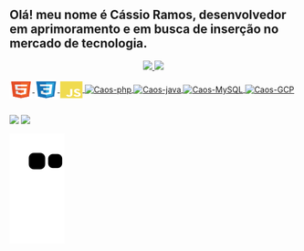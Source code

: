  ## Olá! meu nome é Cássio Ramos, desenvolvedor em aprimoramento e em busca de inserção no mercado de tecnologia.
<div align="center">
  <a href="https://github.com/RamosCassio">
  <img height="180em" src="https://github-readme-stats.vercel.app/api?username=RamosCassio&show_icons=true&theme=discord_old_blurple&include_all_commits=true&count_private=true"/>
  <img height="180em" src="https://github-readme-stats.vercel.app/api/top-langs/?username=RamosCassio&layout=compact&langs_count=7&theme=discord_old_blurple"/>
</div>  
<div style="display: inline_block"><br>
  <img align="center" alt="Caos-HTML" height="30" width="40" src="https://raw.githubusercontent.com/devicons/devicon/master/icons/html5/html5-original.svg">
  <img align="center" alt="Caos-CSS" height="30" width="40" src="https://raw.githubusercontent.com/devicons/devicon/master/icons/css3/css3-original.svg">
  <img align="center" alt="Caos-Js" height="30" width="40" src="https://raw.githubusercontent.com/devicons/devicon/master/icons/javascript/javascript-plain.svg">
  <img align="center" alt="Caos-php" height="30" width="40" src="https://cdn.jsdelivr.net/gh/devicons/devicon/icons/php/php-plain.svg" />
  <img align="center" alt="Caos-java" height="30" width="40" src="https://cdn.jsdelivr.net/gh/devicons/devicon/icons/java/java-original.svg" />
  <img align="center" alt="Caos-MySQL" height="30" width="40" src="https://cdn.jsdelivr.net/gh/devicons/devicon/icons/mysql/mysql-plain-wordmark.svg" />
  <img align="center" alt="Caos-GCP" height="30" width="40"src="https://cdn.jsdelivr.net/gh/devicons/devicon/icons/googlecloud/googlecloud-original.svg" />
  </div>
  
  ##
  
 <div> 
  <a href="https://www.linkedin.com/in/desenvolvedorcassiodev/" target="_blank"><img src="https://img.shields.io/badge/-LinkedIn-%230077B5?style=for-the-badge&logo=linkedin&logoColor=white" target="_blank"></a>
  <a href = "mailto:kassramos@gmail.com"><img src="https://img.shields.io/badge/-Gmail-%23333?style=for-the-badge&logo=gmail&logoColor=white" target="_blank"></a>
 
 
  ![Snake animation](https://github.com/RamosCassio/cassioramos/blob/output/github-contribution-grid-snake.svg)
 
</div>

